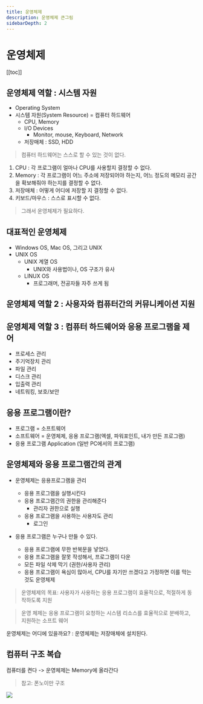 ```yaml
---
title: 운영체제
description: 운영체제 큰그림
sidebarDepth: 2
---
```


# 운영체제

[[toc]]

## 운영체제 역할 : 시스템 자원

- Operating System
- 시스템 자원(System Resource) = 컴퓨터 하드웨어
  - CPU, Memory
  - I/O Devices
    - Monitor, mouse, Keyboard, Network
  - 저장매체 : SSD, HDD

> 컴퓨터 하드웨어는 스스로 할 수 있는 것이 없다.

1. CPU : 각 프로그램이 얼마나 CPU를 사용할지 결정할 수 없다.
2. Memory : 각 프로그램이 어느 주소에 저장되어야 하는지, 어느 정도의 메모리 공간을 확보해줘야 하는지를 결정할 수 없다.
3. 저장매체 : 어떻게 어디에 저장할 지 결정할 수 없다.
4. 키보드/마우스 : 스스로 표시할 수 없다.

> 그래서 운영체제가 필요하다.

## 대표적인 운영체제

- Windows OS, Mac OS, 그리고 UNIX
- UNIX OS
  - UNIX 계열 OS
    - UNIX와 사용법이나, OS 구조가 유사
  - LINUX OS
    - 프로그래머, 전공자들 자주 쓰게 됨

## 운영체제 역할 2 : 사용자와 컴퓨터간의 커뮤니케이션 지원

## 운영체제 역할 3 : 컴퓨터 하드웨어와 응용 프로그램을 제어

- 프로세스 관리
- 주기억장치 관리
- 파일 관리
- 디스크 관리
- 입출력 관리
- 네트워킹, 보호/보안

## 응용 프로그램이란?

- 프로그램 = 소프트웨어
- 소프트웨어 = 운영체제, 응용 프로그램(엑셀, 파워포인트, 내가 만든 프로그램)
- 응용 프로그램 Application (일반 PC에서의 프로그램)

## 운영체제와 응용 프로그램간의 관계

- 운영체제는 응용프로그램을 관리

  - 응용 프로그램을 실행시킨다
  - 응용 프로그램간의 권한을 관리해준다
    - 관리자 권한으로 실행
  - 응용 프로그램을 사용하는 사용자도 관리
    - 로그인

- 응용 프로그램은 누구나 만들 수 있다.
  - 응용 프로그램에 무한 반복문을 넣었다.
  - 응용 프로그램을 잘못 작성해서, 프로그램이 다운
  - 모든 파일 삭제 막기 (권한/사용자 관리)
  - 응용 프로그램이 욕심이 많아서, CPU를 자기만 쓰겠다고 가정하면 이를 막는 것도 운영체제

> 운영체제의 목표: 사용자가 사용하는 응용 프로그램이 효율적으로, 적절하게 동작하도록 지원

> 운영 체제는 응용 프로그램이 요청하는 시스템 리소스를 효율적으로 분배하고, 지원하는 소프트 웨어

운영체제는 어디에 있을까요?
: 운영체제는 저장매체에 설치된다.

## 컴퓨터 구조 복습

컴퓨터를 켠다 -> 운영체제는 Memory에 올라간다

> 참고: 폰노이만 구조

![](https://t1.daumcdn.net/cfile/tistory/2428C73B568D36FC3A)
